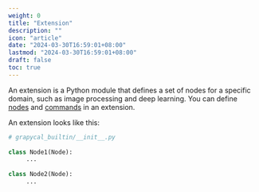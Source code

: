 ```yaml
---
weight: 0
title: "Extension"
description: ""
icon: "article"
date: "2024-03-30T16:59:01+08:00"
lastmod: "2024-03-30T16:59:01+08:00"
draft: false
toc: true
---
```


An extension is a Python module that defines a set of nodes for a specific domain, such as image processing and deep learning. You can define [nodes](./define_a_node_type) and [commands](./define_a_command) in an extension.

An extension looks like this:

```python
# grapycal_builtin/__init__.py
 
class Node1(Node):
     ...
 
class Node2(Node):
     ...
```

